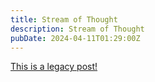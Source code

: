 ```yaml
---
title: Stream of Thought
description: Stream of Thought
pubDate: 2024-04-11T01:29:00Z
---
```


[This is a legacy post!](https://old.tjbai.com/-Nv9laFY5I2Xqh2a2nzX)

